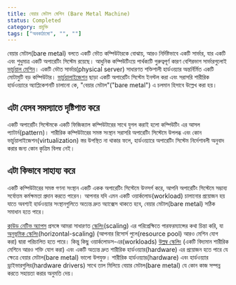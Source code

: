 ```yaml
---
title: বেয়ার মেটাল মেশিন (Bare Metal Machine)
status: Completed
category: প্রযুক্তি
tags: ["অবকাঠামো", "", ""]
---
```


বেয়ার মেটাল(bare metal) বলতে একটি ভৌত ​​কম্পিউটারকে বোঝায়, আরও নির্দিষ্টভাবে একটি সার্ভার, যার একটি এবং শুধুমাত্র একটি অপারেটিং সিস্টেম রয়েছে।
আধুনিক কম্পিউটিংয়ে পার্থক্যটি গুরুত্বপূর্ণ কারণ বেশিরভাগ সার্ভারগুলোই [ভার্চুয়াল মেশিন](/bn/virtual-machine/)।
একটি ভৌত ​​সার্ভার(physical server) সাধারণত শক্তিশালী হার্ডওয়্যার অন্তর্নির্মিত একটি মোটামুটি বড় কম্পিউটার।
[ভার্চুয়ালাইজেশন](/bn/virtualization/) ছাড়া একটি অপারেটিং সিস্টেম ইনস্টল করা এবং সরাসরি শারীরিক হার্ডওয়্যারে অ্যাপ্লিকেশনটি চালানো কে,
"বেয়ার মেটাল"("bare metal") এ চলমান হিসাবে উল্লেখ করা হয়।

## এটা যেসব সমস্যাতে দৃষ্টিপাত করে

একটি অপারেটিং সিস্টেমকে একটি ফিজিক্যাল কম্পিউটারের সাথে যুগল করাই হলো কম্পিউটিং এর আসল প্যাটার্ন(pattern)।
শারীরিক কম্পিউটারের সমস্ত সংস্থান সরাসরি অপারেটিং সিস্টেমে উপলব্ধ এবং কোন ভার্চুয়ালাইজেশন(virtualization) স্তর উপস্থিত না থাকার ফলে,
হার্ডওয়্যারে অপারেটিং সিস্টেম নির্দেশাবলী অনুবাদ করার জন্য কোন কৃত্রিম বিলম্ব নেই।

## এটা কিভাবে সাহায্য করে

একটি কম্পিউটারের সমস্ত গণনা সংস্থান একটি একক অপারেটিং সিস্টেমে উত্সর্গ করে,
আপনি অপারেটিং সিস্টেমে সম্ভাব্য সর্বোত্তম কর্মক্ষমতা প্রদান করতে পারেন।
আপনার যদি এমন একটি ওয়ার্কলোড(workload) চালানোর প্রয়োজন হয় যাতে অবশ্যই হার্ডওয়্যার সংস্থানগুলিতে অত্যন্ত দ্রুত অ্যাক্সেস থাকতে হবে,
বেয়ার মেটাল(bare metal) সঠিক সমাধান হতে পারে।

[ক্লাউড নেটিভ অ্যাপস](/bn/cloud-native-apps/) প্রসঙ্গে
আমরা সাধারণত [স্কেলিং](/bn/scalability/)(scaling) এর পরিপ্রেক্ষিতে পারফরম্যান্সের কথা চিন্তা করি,
যা [অনুভূমিক স্কেলিং](/bn/horizontal-scaling/)(horizontal-scaling) (আপনার রিসোর্স পুলে(resource pool) আরও মেশিন যোগ করা) দ্বারা পরিচালিত হতে পারে।
কিন্তু কিছু ওয়ার্কলোডস-এর(workloads)  [উল্লম্ব স্কেলিং](/bn/vertical-scaling/) (একটি বিদ্যমান শারীরিক মেশিনে আরও শক্তি যোগ করা)
এবং একটি অত্যন্ত দ্রুত শারীরিক হার্ডওয়্যার(hardware) এর প্রয়োজন হতে পারে যে ক্ষেত্রে বেয়ার মেটাল(bare metal) ভালো উপযুক্ত।
শারীরিক হার্ডওয়্যার(hardware) এবং হার্ডওয়্যার ড্রাইভারগুলির(hardware drivers) সাথে তাল মিলিয়ে বেয়ার মেটাল(bare metal) যে কোন কাজ সম্পন্ন করতে সহায়তা করার অনুমতি দেয়।
